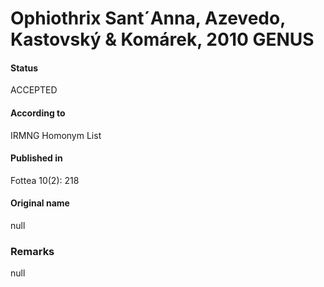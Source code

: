 Ophiothrix Sant´Anna, Azevedo, Kastovský & Komárek, 2010 GENUS
=======

#### Status
ACCEPTED

#### According to
IRMNG Homonym List

#### Published in
Fottea 10(2): 218

#### Original name
null

### Remarks
null